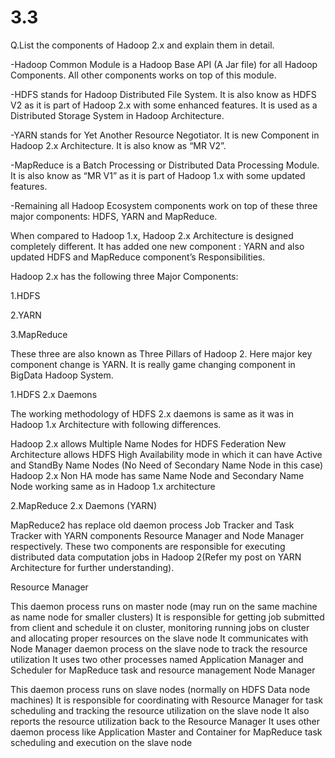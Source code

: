 # 3.3


Q.List the components of Hadoop 2.x and explain them in detail.


-Hadoop Common Module is a Hadoop Base API (A Jar file) for all Hadoop Components. All other components works on top of this module.

-HDFS stands for Hadoop Distributed File System. It is also know as HDFS V2 as it is part of Hadoop 2.x with some enhanced features. It is used as a Distributed Storage System in Hadoop Architecture.

-YARN stands for Yet Another Resource Negotiator. It is new Component in Hadoop 2.x Architecture. It is also know as “MR V2”.

-MapReduce is a Batch Processing or Distributed Data Processing Module. It is also know as “MR V1” as it is part of Hadoop 1.x with some updated features.

-Remaining all Hadoop Ecosystem components work on top of these three major components: HDFS, YARN and MapReduce.

When compared to Hadoop 1.x, Hadoop 2.x Architecture is designed completely different. It has added one new component : YARN and also updated HDFS and MapReduce component’s Responsibilities.

Hadoop 2.x has the following three Major Components:

1.HDFS

2.YARN

3.MapReduce

These three are also known as Three Pillars of Hadoop 2. Here major key component change is YARN. It is really game changing component in BigData Hadoop System.

1.HDFS 2.x Daemons

The working methodology of HDFS 2.x daemons is same as it was in Hadoop 1.x Architecture with following differences.

Hadoop 2.x allows Multiple Name Nodes for HDFS Federation
New Architecture allows HDFS High Availability mode in which it can have Active and StandBy Name Nodes (No Need of Secondary Name Node in this case)
Hadoop 2.x Non HA mode has same Name Node and Secondary Name Node working same as in Hadoop 1.x architecture

2.MapReduce 2.x Daemons (YARN)

MapReduce2 has replace old daemon process Job Tracker and Task Tracker with YARN components Resource Manager and Node Manager respectively. These two components are responsible for executing distributed data computation jobs in Hadoop 2(Refer my post on YARN Architecture for further understanding).

Resource Manager

This daemon process runs on master node (may run on the same machine as name node for smaller clusters)
It is responsible for getting job submitted from client and schedule it on cluster, monitoring running jobs on cluster and allocating proper resources on the slave node
It communicates with Node Manager daemon process on the slave node to track the resource utilization
It uses two other processes named Application Manager and Scheduler for MapReduce task and resource management
Node Manager

This daemon process runs on slave nodes (normally on HDFS Data node machines)
It is responsible for coordinating with Resource Manager for task scheduling and tracking the resource utilization on the slave node
It also reports the resource utilization back to the Resource Manager
It uses other daemon process like Application Master and Container for MapReduce task scheduling and execution on the slave node

